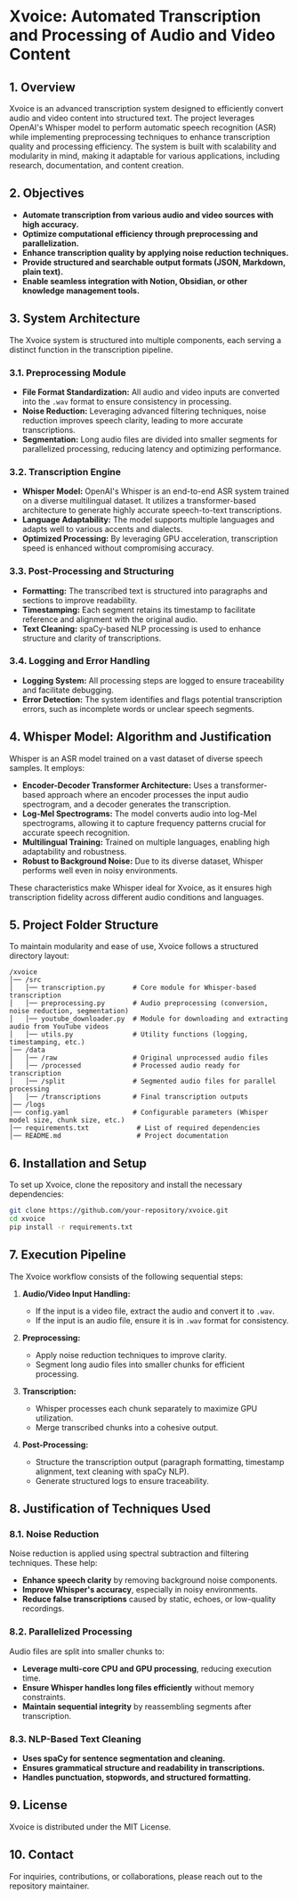 # Xvoice: Automated Transcription and Processing of Audio and Video Content

## 1. Overview
Xvoice is an advanced transcription system designed to efficiently convert audio and video content into structured text. The project leverages OpenAI's Whisper model to perform automatic speech recognition (ASR) while implementing preprocessing techniques to enhance transcription quality and processing efficiency. The system is built with scalability and modularity in mind, making it adaptable for various applications, including research, documentation, and content creation.

## 2. Objectives
- **Automate transcription from various audio and video sources with high accuracy.**
- **Optimize computational efficiency through preprocessing and parallelization.**
- **Enhance transcription quality by applying noise reduction techniques.**
- **Provide structured and searchable output formats (JSON, Markdown, plain text).**
- **Enable seamless integration with Notion, Obsidian, or other knowledge management tools.**

## 3. System Architecture
The Xvoice system is structured into multiple components, each serving a distinct function in the transcription pipeline.

### 3.1. Preprocessing Module
- **File Format Standardization:** All audio and video inputs are converted into the `.wav` format to ensure consistency in processing.
- **Noise Reduction:** Leveraging advanced filtering techniques, noise reduction improves speech clarity, leading to more accurate transcriptions.
- **Segmentation:** Long audio files are divided into smaller segments for parallelized processing, reducing latency and optimizing performance.

### 3.2. Transcription Engine
- **Whisper Model:** OpenAI's Whisper is an end-to-end ASR system trained on a diverse multilingual dataset. It utilizes a transformer-based architecture to generate highly accurate speech-to-text transcriptions.
- **Language Adaptability:** The model supports multiple languages and adapts well to various accents and dialects.
- **Optimized Processing:** By leveraging GPU acceleration, transcription speed is enhanced without compromising accuracy.

### 3.3. Post-Processing and Structuring
- **Formatting:** The transcribed text is structured into paragraphs and sections to improve readability.
- **Timestamping:** Each segment retains its timestamp to facilitate reference and alignment with the original audio.
- **Text Cleaning:** spaCy-based NLP processing is used to enhance structure and clarity of transcriptions.

### 3.4. Logging and Error Handling
- **Logging System:** All processing steps are logged to ensure traceability and facilitate debugging.
- **Error Detection:** The system identifies and flags potential transcription errors, such as incomplete words or unclear speech segments.

## 4. Whisper Model: Algorithm and Justification
Whisper is an ASR model trained on a vast dataset of diverse speech samples. It employs:
- **Encoder-Decoder Transformer Architecture:** Uses a transformer-based approach where an encoder processes the input audio spectrogram, and a decoder generates the transcription.
- **Log-Mel Spectrograms:** The model converts audio into log-Mel spectrograms, allowing it to capture frequency patterns crucial for accurate speech recognition.
- **Multilingual Training:** Trained on multiple languages, enabling high adaptability and robustness.
- **Robust to Background Noise:** Due to its diverse dataset, Whisper performs well even in noisy environments.

These characteristics make Whisper ideal for Xvoice, as it ensures high transcription fidelity across different audio conditions and languages.

## 5. Project Folder Structure
To maintain modularity and ease of use, Xvoice follows a structured directory layout:

```
/xvoice
│── /src
│   │── transcription.py       # Core module for Whisper-based transcription
│   │── preprocessing.py       # Audio preprocessing (conversion, noise reduction, segmentation)
│   │── youtube_downloader.py  # Module for downloading and extracting audio from YouTube videos
│   │── utils.py               # Utility functions (logging, timestamping, etc.)
│── /data
│   │── /raw                   # Original unprocessed audio files
│   │── /processed             # Processed audio ready for transcription
│   │── /split                 # Segmented audio files for parallel processing
│   │── /transcriptions        # Final transcription outputs
│── /logs
│── config.yaml                # Configurable parameters (Whisper model size, chunk size, etc.)
│── requirements.txt            # List of required dependencies
│── README.md                   # Project documentation
```

## 6. Installation and Setup
To set up Xvoice, clone the repository and install the necessary dependencies:

```bash
git clone https://github.com/your-repository/xvoice.git
cd xvoice
pip install -r requirements.txt
```

## 7. Execution Pipeline
The Xvoice workflow consists of the following sequential steps:

1. **Audio/Video Input Handling:**
   - If the input is a video file, extract the audio and convert it to `.wav`.
   - If the input is an audio file, ensure it is in `.wav` format for consistency.

2. **Preprocessing:**
   - Apply noise reduction techniques to improve clarity.
   - Segment long audio files into smaller chunks for efficient processing.

3. **Transcription:**
   - Whisper processes each chunk separately to maximize GPU utilization.
   - Merge transcribed chunks into a cohesive output.

4. **Post-Processing:**
   - Structure the transcription output (paragraph formatting, timestamp alignment, text cleaning with spaCy NLP).
   - Generate structured logs to ensure traceability.

## 8. Justification of Techniques Used
### 8.1. Noise Reduction
Noise reduction is applied using spectral subtraction and filtering techniques. These help:
- **Enhance speech clarity** by removing background noise components.
- **Improve Whisper's accuracy**, especially in noisy environments.
- **Reduce false transcriptions** caused by static, echoes, or low-quality recordings.

### 8.2. Parallelized Processing
Audio files are split into smaller chunks to:
- **Leverage multi-core CPU and GPU processing**, reducing execution time.
- **Ensure Whisper handles long files efficiently** without memory constraints.
- **Maintain sequential integrity** by reassembling segments after transcription.

### 8.3. NLP-Based Text Cleaning
- **Uses spaCy for sentence segmentation and cleaning.**
- **Ensures grammatical structure and readability in transcriptions.**
- **Handles punctuation, stopwords, and structured formatting.**

## 9. License
Xvoice is distributed under the MIT License.

## 10. Contact
For inquiries, contributions, or collaborations, please reach out to the repository maintainer.

